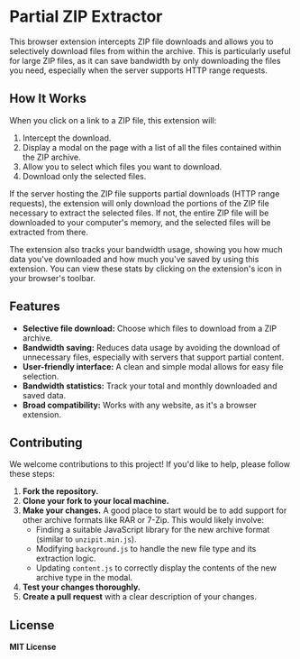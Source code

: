 # Partial ZIP Extractor

This browser extension intercepts ZIP file downloads and allows you to selectively download files from within the archive. This is particularly useful for large ZIP files, as it can save bandwidth by only downloading the files you need, especially when the server supports HTTP range requests.

## How It Works

When you click on a link to a ZIP file, this extension will:
1.  Intercept the download.
2.  Display a modal on the page with a list of all the files contained within the ZIP archive.
3.  Allow you to select which files you want to download.
4.  Download only the selected files.

If the server hosting the ZIP file supports partial downloads (HTTP range requests), the extension will only download the portions of the ZIP file necessary to extract the selected files. If not, the entire ZIP file will be downloaded to your computer's memory, and the selected files will be extracted from there.

The extension also tracks your bandwidth usage, showing you how much data you've downloaded and how much you've saved by using this extension. You can view these stats by clicking on the extension's icon in your browser's toolbar.

## Features

* **Selective file download:** Choose which files to download from a ZIP archive.
* **Bandwidth saving:** Reduces data usage by avoiding the download of unnecessary files, especially with servers that support partial content.
* **User-friendly interface:** A clean and simple modal allows for easy file selection.
* **Bandwidth statistics:** Track your total and monthly downloaded and saved data.
* **Broad compatibility:** Works with any website, as it's a browser extension.

## Contributing

We welcome contributions to this project! If you'd like to help, please follow these steps:

1.  **Fork the repository.**
2.  **Clone your fork to your local machine.**
3.  **Make your changes.** A good place to start would be to add support for other archive formats like RAR or 7-Zip. This would likely involve:
    * Finding a suitable JavaScript library for the new archive format (similar to `unzipit.min.js`).
    * Modifying `background.js` to handle the new file type and its extraction logic.
    * Updating `content.js` to correctly display the contents of the new archive type in the modal.
4.  **Test your changes thoroughly.**
5.  **Create a pull request** with a clear description of your changes.

## License

**MIT License**
